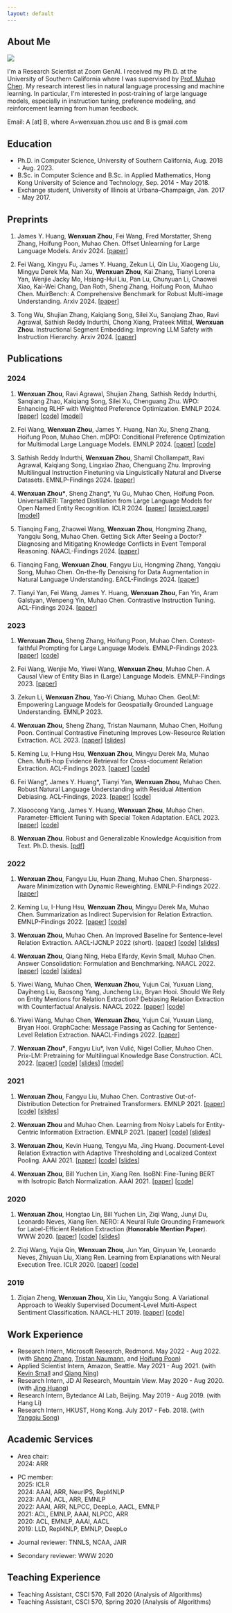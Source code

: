 ```yaml
---
layout: default
---
```


## About Me

<img class="profile-picture" src="photo.jpg">

I'm a Research Scientist at Zoom GenAI. I received my Ph.D. at the University of Southern California where I was supervised by [Prof. Muhao Chen](https://muhaochen.github.io/). My research interest lies in natural language processing and machine learning. In particular, I'm interested in post-training of large language models, especially in instruction tuning, preference modeling, and reinforcement learning from human feedback.

Email: A [at] B, where A=wenxuan.zhou.usc and B is gmail.com

## Education
* Ph.D. in Computer Science, University of Southern California, Aug. 2018 - Aug. 2023.
* B.Sc. in Computer Science and B.Sc. in Applied Mathematics, Hong Kong University of Science and Technology, Sep. 2014 - May 2018.
* Exchange student, University of Illinois at Urbana–Champaign, Jan. 2017 - May 2017.


## Preprints

1. James Y. Huang, **Wenxuan Zhou**, Fei Wang, Fred Morstatter, Sheng Zhang, Hoifung Poon, Muhao Chen. Offset Unlearning for Large Language Models. Arxiv 2024. \[[paper](https://arxiv.org/abs/2404.11045)\]

1. Fei Wang, Xingyu Fu, James Y. Huang, Zekun Li, Qin Liu, Xiaogeng Liu, Mingyu Derek Ma, Nan Xu, **Wenxuan Zhou**, Kai Zhang, Tianyi Lorena Yan, Wenjie Jacky Mo, Hsiang-Hui Liu, Pan Lu, Chunyuan Li, Chaowei Xiao, Kai-Wei Chang, Dan Roth, Sheng Zhang, Hoifung Poon, Muhao Chen. MuirBench: A Comprehensive Benchmark for Robust Multi-image Understanding. Arxiv 2024. \[[paper](https://arxiv.org/abs/2406.09411)\]

1. Tong Wu, Shujian Zhang, Kaiqiang Song, Silei Xu, Sanqiang Zhao, Ravi Agrawal, Sathish Reddy Indurthi, Chong Xiang, Prateek Mittal, **Wenxuan Zhou**. Instructional Segment Embedding: Improving LLM Safety with Instruction Hierarchy. Arxiv 2024. \[[paper](https://arxiv.org/abs/2410.09102)\]


## Publications

### 2024

1. **Wenxuan Zhou**, Ravi Agrawal, Shujian Zhang, Sathish Reddy Indurthi, Sanqiang Zhao, Kaiqiang Song, Silei Xu, Chenguang Zhu. WPO: Enhancing RLHF with Weighted Preference Optimization. EMNLP 2024. \[[paper](https://arxiv.org/abs/2406.11827)\] \[[code](https://github.com/wzhouad/WPO)\] \[[model](https://huggingface.co/collections/wzhouad/wpo-66a04e4f552c0be180da2931)\]

1. Fei Wang, **Wenxuan Zhou**, James Y. Huang, Nan Xu, Sheng Zhang, Hoifung Poon, Muhao Chen. mDPO: Conditional Preference Optimization for Multimodal Large Language Models. EMNLP 2024. \[[paper](https://arxiv.org/abs/2406.11839)\] \[[code](https://github.com/luka-group/mDPO)\]

1. Sathish Reddy Indurthi, **Wenxuan Zhou**, Shamil Chollampatt, Ravi Agrawal, Kaiqiang Song, Lingxiao Zhao, Chenguang Zhu. Improving Multilingual Instruction Finetuning via Linguistically Natural and Diverse Datasets. EMNLP-Findings 2024. \[[paper](https://arxiv.org/abs/2407.01853)\]

1. **Wenxuan Zhou\***, Sheng Zhang\*, Yu Gu, Muhao Chen, Hoifung Poon. UniversalNER: Targeted Distillation from Large Language Models for Open Named Entity Recognition. ICLR 2024. \[[paper](https://arxiv.org/abs/2308.03279)\] \[[project page](https://universal-ner.github.io/)\] \[[model](https://huggingface.co/Universal-NER)\]

1. Tianqing Fang, Zhaowei Wang, **Wenxuan Zhou**, Hongming Zhang, Yangqiu Song, Muhao Chen. Getting Sick After Seeing a Doctor? Diagnosing and Mitigating Knowledge Conflicts in Event Temporal Reasoning. NAACL-Findings 2024. \[[paper](https://arxiv.org/abs/2305.14970)\]

1. Tianqing Fang, **Wenxuan Zhou**, Fangyu Liu, Hongming Zhang, Yangqiu Song, Muhao Chen. On-the-fly Denoising for Data Augmentation in Natural Language Understanding. EACL-Findings 2024. \[[paper](https://arxiv.org/abs/2212.10558)\]

1. Tianyi Yan, Fei Wang, James Y. Huang, **Wenxuan Zhou**, Fan Yin, Aram Galstyan, Wenpeng Yin, Muhao Chen. Contrastive Instruction Tuning. ACL-Findings 2024. \[[paper](https://arxiv.org/abs/2402.11138)\]

### 2023

1. **Wenxuan Zhou**, Sheng Zhang, Hoifung Poon, Muhao Chen. Context-faithful Prompting for Large Language Models. EMNLP-Findings 2023. \[[paper](https://arxiv.org/abs/2303.11315)\] \[[code](https://github.com/wzhouad/context-faithful-llm)\]

1. Fei Wang, Wenjie Mo, Yiwei Wang, **Wenxuan Zhou**, Muhao Chen. A Causal View of Entity Bias in (Large) Language Models. EMNLP-Findings 2023. \[[paper](https://arxiv.org/abs/2305.14695)\]

1. Zekun Li, **Wenxuan Zhou**, Yao-Yi Chiang, Muhao Chen. GeoLM: Empowering Language Models for Geospatially Grounded Language Understanding. EMNLP 2023.

1. **Wenxuan Zhou**, Sheng Zhang, Tristan Naumann, Muhao Chen, Hoifung Poon. Continual Contrastive Finetuning Improves Low-Resource Relation Extraction. ACL 2023. \[[paper](https://arxiv.org/abs/2212.10823)\] \[[slides](slides/CCF_ACL23.pdf)\]

1. Keming Lu, I-Hung Hsu, **Wenxuan Zhou**, Mingyu Derek Ma, Muhao Chen. Multi-hop Evidence Retrieval for Cross-document Relation Extraction. ACL-Findings 2023. \[[paper](https://arxiv.org/abs/2212.10786)\] \[[code](https://github.com/luka-group/MrCoD)\]

1. Fei Wang*, James Y. Huang*, Tianyi Yan, **Wenxuan Zhou**, Muhao Chen. Robust Natural Language Understanding with Residual Attention Debiasing. ACL-Findings, 2023. \[[paper](https://arxiv.org/abs/2305.17627)\] \[[code](https://github.com/luka-group/READ)\]

1. Xiaoocong Yang, James Y. Huang, **Wenxuan Zhou**, Muhao Chen. Parameter-Efficient Tuning with Special Token Adaptation. EACL 2023. \[[paper](https://arxiv.org/abs/2210.04382)\] \[[code](https://github.com/luka-group/PASTA)\]

1. **Wenxuan Zhou**. Robust and Generalizable Knowledge Acquisition from Text. Ph.D. thesis. \[[pdf](slides/thesis.pdf)\]

### 2022

1. **Wenxuan Zhou**, Fangyu Liu, Huan Zhang, Muhao Chen. Sharpness-Aware Minimization with Dynamic Reweighting. EMNLP-Findings 2022. \[[paper](https://arxiv.org/abs/2112.08772)]

1. Keming Lu, I-Hung Hsu, **Wenxuan Zhou**, Mingyu Derek Ma, Muhao Chen. Summarization as Indirect Supervision for Relation Extraction. EMNLP-Findings 2022. \[[paper](https://arxiv.org/abs/2205.09837)\] \[[code](https://github.com/luka-group/SuRE)\]

1. **Wenxuan Zhou**, Muhao Chen. An Improved Baseline for Sentence-level Relation Extraction. AACL-IJCNLP 2022 (short). \[[paper](https://aclanthology.org/2022.aacl-short.21/)\] \[[code](https://github.com/wzhouad/RE_improved_baseline)\] \[[slides](slides/IRE_AACL22.pdf)\]

1. **Wenxuan Zhou**, Qiang Ning, Heba Elfardy, Kevin Small, Muhao Chen. Answer Consolidation: Formulation and Benchmarking. NAACL 2022. \[[paper](https://arxiv.org/abs/2205.00042)] \[[code](https://github.com/amazon-research/question-answer-consolidation)\] \[[slides](slides/Quasi_NAACL22.pdf)\]

1. Yiwei Wang, Muhao Chen, **Wenxuan Zhou**, Yujun Cai, Yuxuan Liang, Dayiheng Liu, Baosong Yang, Juncheng Liu, Bryan Hooi. Should We Rely on Entity Mentions for Relation Extraction? Debiasing Relation Extraction with Counterfactual Analysis. NAACL 2022. \[[paper](https://arxiv.org/abs/2205.03784)] \[[code](https://github.com/vanoracai/CoRE)\]

1. Yiwei Wang, Muhao Chen, **Wenxuan Zhou**, Yujun Cai, Yuxuan Liang, Bryan Hooi. GraphCache: Message Passing as Caching for Sentence-Level Relation Extraction. NAACL-Findings 2022. \[[paper](https://arxiv.org/abs/2205.03786)]

1. **Wenxuan Zhou\***, Fangyu Liu\*, Ivan Vulić, Nigel Collier, Muhao Chen. Prix-LM: Pretraining for Multilingual Knowledge Base Construction. ACL 2022. \[[paper](https://aclanthology.org/2022.acl-long.371/)] \[[code](https://github.com/luka-group/prix-lm)\] \[[slides](slides/Pirx-LM_ACL22.pdf)\] \[[model](https://huggingface.co/wzhouad/prix-lm)\]

### 2021

1. **Wenxuan Zhou**, Fangyu Liu, Muhao Chen. Contrastive Out-of-Distribution Detection for Pretrained Transformers. EMNLP 2021. \[[paper](https://aclanthology.org/2021.emnlp-main.84/)\] \[[code](https://github.com/wzhouad/Contra-OOD)\] \[[slides](slides/OOD_EMNLP21.pdf)\]

1. **Wenxuan Zhou** and Muhao Chen. Learning from Noisy Labels for Entity-Centric Information Extraction. EMNLP 2021. \[[paper](https://aclanthology.org/2021.emnlp-main.437/)\] \[[code](https://github.com/wzhouad/NLL-IE)\] \[[slides](slides/NLL_EMNLP21.pdf)\]

1. **Wenxuan Zhou**, Kevin Huang, Tengyu Ma, Jing Huang. Document-Level Relation Extraction with Adaptive Thresholding and Localized Context Pooling. AAAI 2021. \[[paper](https://arxiv.org/abs/2010.11304)\] \[[code](https://github.com/wzhouad/ATLOP)\] \[[slides](slides/ATLOP_AAAI21.pdf)\]

1. **Wenxuan Zhou**, Bill Yuchen Lin, Xiang Ren. IsoBN: Fine-Tuning BERT with Isotropic Batch Normalization. AAAI 2021. \[[paper](https://arxiv.org/abs/2005.02178)\] \[[code](https://github.com/INK-USC/IsoBN)\]

### 2020

1. **Wenxuan Zhou**, Hongtao Lin, Bill Yuchen Lin, Ziqi Wang, Junyi Du, Leonardo Neves, Xiang Ren. NERO: A Neural Rule Grounding Framework for Label-Efficient Relation Extraction (**Honorable Mention Paper**). WWW 2020. \[[paper](https://arxiv.org/abs/1909.02177)\] \[[code](https://github.com/INK-USC/NERO)\] \[[slides](slides/NERO_WWW20.pdf)\]

1. Ziqi Wang, Yujia Qin, **Wenxuan Zhou**, Jun Yan, Qinyuan Ye, Leonardo Neves, Zhiyuan Liu, Xiang Ren. Learning from Explanations with Neural Execution Tree. ICLR 2020. \[[paper](https://arxiv.org/abs/1911.01352)\] \[[code](https://github.com/INK-USC/NExT)\]

### 2019

1. Ziqian Zheng, **Wenxuan Zhou**, Xin Liu, Yangqiu Song. A Variational Approach to Weakly Supervised Document-Level Multi-Aspect Sentiment Classification. NAACL-HLT 2019. \[[paper](https://aclanthology.org/N19-1036/)\] \[[code](https://github.com/HKUST-KnowComp/VWS-DMSC)\]


## Work Experience
* Research Intern, Microsoft Research, Redmond. May 2022 - Aug 2022. (with [Sheng Zhang](https://sheng-z.github.io/), [Tristan Naumann](https://www.microsoft.com/en-us/research/people/tristan/), and [Hoifung Poon](https://www.microsoft.com/en-us/research/people/hoifung/))
* Applied Scientist Intern, Amazon, Seattle. May 2021 - Aug 2021. (with [Kevin Small](http://www.kevinsmall.org/) and [Qiang Ning](https://www.qiangning.info/))
* Research Intern, JD AI Research, Mountain View. May 2020 - Aug 2020. (with [Jing Huang](https://sites.google.com/view/drjinghuang))
* Research Intern, Bytedance AI Lab, Beijing. May 2019 - Aug 2019. (with Hang Li)
* Research Intern, HKUST, Hong Kong. July 2017 - Feb. 2018. (with [Yangqiu Song](https://www.cse.ust.hk/~yqsong/))


## Academic Services
* Area chair: <br>
2024: ARR<br>
* PC member:<br>
2025: ICLR<br>
2024: AAAI, ARR, NeurIPS, Repl4NLP<br>
2023: AAAI, ACL, ARR, EMNLP<br>
2022: AAAI, ARR, NLPCC, DeepLo, AACL, EMNLP<br>
2021: ACL, EMNLP, AAAI, NLPCC, ARR<br>
2020: ACL, EMNLP, AAAI, AACL<br>
2019: LLD, Repl4NLP, EMNLP, DeepLo<br>

* Journal reviewer: TNNLS, NCAA, JAIR<br>

* Secondary reviewer: WWW 2020<br>

## Teaching Experience
* Teaching Assistant, CSCI 570, Fall 2020 (Analysis of Algorithms)
* Teaching Assistant, CSCI 570, Spring 2020 (Analysis of Algorithms)
<br/><br/>

